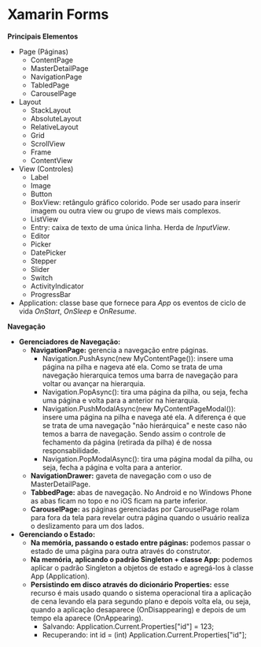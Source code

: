 # Xamarin Forms

**Principais Elementos**

- Page (Páginas)
    - ContentPage
    - MasterDetailPage
    - NavigationPage
    - TabledPage
    - CarouselPage
- Layout
    - StackLayout
    - AbsoluteLayout
    - RelativeLayout
    - Grid
    - ScrollView
    - Frame
    - ContentView
- View (Controles)
    - Label
    - Image
    - Button
    - BoxView: retângulo gráfico colorido. Pode ser usado para inserir imagem ou outra view ou grupo de views mais complexos.
    - ListView
    - Entry: caixa de texto de uma única linha. Herda de _InputView_.
    - Editor
    - Picker
    - DatePicker
    - Stepper
    - Slider
    - Switch
    - ActivityIndicator
    - ProgressBar
- Application: classe base que fornece para _App_ os eventos de ciclo de vida _OnStart_, _OnSleep_ e _OnResume_.

**Navegação**

- **Gerenciadores de Navegação:**
    - **NavigationPage:** gerencia a navegação entre páginas.
        - Navigation.PushAsync(new MyContentPage()): insere uma página na pilha e nageva até ela. Como se trata de uma navegação hierarquica temos uma barra de navegação para voltar ou avançar na hierarquia.
        - Navigation.PopAsync(): tira uma página da pilha, ou seja, fecha uma página e volta para a anterior na hierarquia.
        - Navigation.PushModalAsync(new MyContentPageModal()): insere uma página na pilha e navega até ela. A diferença é que se trata de uma navegação "não hierárquica" e neste caso não temos a barra de navegação. Sendo assim o controle de fechamento da página (retirada da pilha) é de nossa responsabilidade.
        - Navigation.PopModalAsync(): tira uma página modal da pilha, ou seja, fecha a página e volta para a anterior.
    - **NavigationDrawer:** gaveta de navegação com o uso de MasterDetailPage.
    - **TabbedPage:** abas de navegação. No Android e no Windows Phone as abas ficam no topo e no iOS ficam na parte inferior.
    - **CarouselPage:** as páginas gerenciadas por CarouselPage rolam para fora da tela para revelar outra página quando o usuário realiza o deslizamento para um dos lados.
- **Gerenciando o Estado:**
    - **Na memória, passando o estado entre páginas:** podemos passar o estado de uma página para outra através do construtor.
    - **Na memória, aplicando o padrão Singleton + classe App:** podemos aplicar o padrão Singleton a objetos de estado e agregá-los à classe App (Application).
    - **Persistindo em disco através do dicionário Properties:** esse recurso é mais usado quando o sistema operacional tira a aplicação de cena levando ela para segundo plano e depois volta ela, ou seja, quando a aplicação desaparece (OnDisappearing) e depois de um tempo ela aparece (OnAppearing). 
        - Salvando: Application.Current.Properties["id"] = 123;
        - Recuperando: int id = (int) Application.Current.Properties["id"];